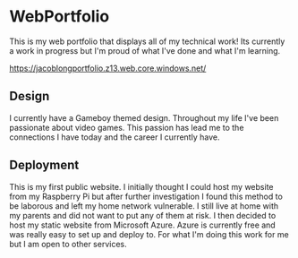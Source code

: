 # WebPortfolio
This is my web portfolio that displays all of my technical work! Its currently a work in progress but I'm proud of what I've done and what I'm learning.

https://jacoblongportfolio.z13.web.core.windows.net/

## Design
I currently have a Gameboy themed design. Throughout my life I've been passionate about video games. This passion has lead me to the connections I have today and the career I currently have.

## Deployment
This is my first public website. I initially thought I could host my website from my Raspberry Pi but after further investigation I found this method to be laborous and left my home network vulnerable. I still live at home with my parents and did not want to put any of them at risk. I then decided to host my static website from Microsoft Azure. Azure is currently free and was really easy to set up and deploy to. For what I'm doing this work for me but I am open to other services.
